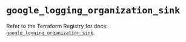 # `google_logging_organization_sink`

Refer to the Terraform Registry for docs: [`google_logging_organization_sink`](https://registry.terraform.io/providers/drfaust92/google/4.16.4/docs/resources/logging_organization_sink).
